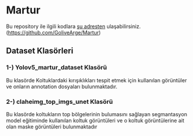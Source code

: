 # Martur

Bu repository ile ilgili kodlara [şu adresten](https://github.com/GoliveArge/Martur) ulaşabilirsiniz. (https://github.com/GoliveArge/Martur)

## Dataset Klasörleri

### 1-) Yolov5_martur_dataset Klasörü
Bu klasörde Koltuklardaki kırışıklıkları tespit etmek için kullanılan görüntüler ve onların annotation dosyaları bulunmaktadır. 

### 2-) claheimg_top_imgs_unet Klasörü 
Bu klasörde koltukların top bölgelerinin bulumasını sağlayan segmantasyon model eğitiminde kullanılan koltuk görüntüleri ve o koltuk görüntülerine ait olan maske görüntüleri bulunmaktadır
